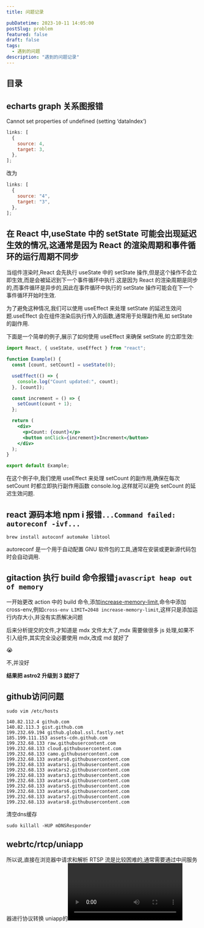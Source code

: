 ```yaml
---
title: 问题记录

pubDatetime: 2023-10-11 14:05:00
postSlug: problem
featured: false
draft: false
tags:
  - 遇到的问题
description: "遇到的问题记录"
---
```


## 目录

## echarts graph 关系图报错

<div class="red">
Cannot set properties of undefined (setting ‘dataIndex‘)
</div>

```js
links: [
  {
    source: 4,
    target: 3,
  },
];
```

改为

```js
links: [
  {
    source: "4",
    target: "3",
  },
];
```

## 在 React 中,useState 中的 setState 可能会出现延迟生效的情况,这通常是因为 React 的渲染周期和事件循环的运行周期不同步

当组件渲染时,React 会先执行 useState 中的 setState 操作,但是这个操作不会立即生效,而是会被延迟到下一个事件循环中执行.这是因为 React 的渲染周期是同步的,而事件循环是异步的,因此在事件循环中执行的 setState 操作可能会在下一个事件循环开始时生效.

为了避免这种情况,我们可以使用 useEffect 来处理 setState 的延迟生效问题.useEffect 会在组件渲染后执行传入的函数,通常用于处理副作用,如 setState 的副作用.

下面是一个简单的例子,展示了如何使用 useEffect 来确保 setState 的立即生效:

```jsx
import React, { useState, useEffect } from "react";

function Example() {
  const [count, setCount] = useState(0);

  useEffect(() => {
    console.log("Count updated:", count);
  }, [count]);

  const increment = () => {
    setCount(count + 1);
  };

  return (
    <div>
      <p>Count: {count}</p>
      <button onClick={increment}>Increment</button>
    </div>
  );
}

export default Example;
```

在这个例子中,我们使用 useEffect 来处理 setCount 的副作用,确保在每次 setCount 时都立即执行副作用函数 console.log.这样就可以避免 setCount 的延迟生效问题.

## react 源码本地 npm i 报错`...Command failed: autoreconf -ivf...`

```shell
brew install autoconf automake libtool
```

autoreconf 是一个用于自动配置 GNU 软件包的工具,通常在安装或更新源代码包时会自动调用.

## gitaction 执行 build 命令报错`javascript heap out of memory`

一开始更改 action 中的 build 命令,添加[increase-memory-limit](https://www.npmjs.com/package/increase-memory-limit),命令中添加 cross-env,例如`cross-env LIMIT=2048 increase-memory-limit`,这样只是添加运行内存大小,并没有实质解决问题

后来分析提交的文件,才知道是 mdx 文件太大了,mdx 需要做很多 js 处理,如果不引入组件,其实完全没必要使用 mdx,改成 md 就好了

😭

不,并没好

**结果把 astro2 升级到 3 就好了**

## github访问问题

`sudo vim /etc/hosts`

```plaintext
140.82.112.4 github.com
140.82.113.3 gist.github.com
199.232.69.194 github.global.ssl.fastly.net
185.199.111.153 assets-cdn.github.com
199.232.68.133 raw.githubusercontent.com
199.232.68.133 cloud.githubusercontent.com
199.232.68.133 camo.githubusercontent.com
199.232.68.133 avatars0.githubusercontent.com
199.232.68.133 avatars1.githubusercontent.com
199.232.68.133 avatars2.githubusercontent.com
199.232.68.133 avatars3.githubusercontent.com
199.232.68.133 avatars4.githubusercontent.com
199.232.68.133 avatars5.githubusercontent.com
199.232.68.133 avatars6.githubusercontent.com
199.232.68.133 avatars7.githubusercontent.com
199.232.68.133 avatars8.githubusercontent.com
```

清空dns缓存

`sudo killall -HUP mDNSResponder`

## webrtc/rtcp/uniapp

所以说,直接在浏览器中请求和解析 RTSP 流是比较困难的,通常需要通过中间服务器进行协议转换
uniapp的<video/>组件使用的bilibili/ijkplayer,集成FFmpeg 的 RTSP 解码器 (`libavformat`) 对 RTSP 流进行解析,将 RTSP 流转换为浏览器支持的格式,并在前端播放.
之前的webrtc说法,我想是需要一个媒体服务器（类似wvp),webrtc本身只是提供实时数据传输的api
